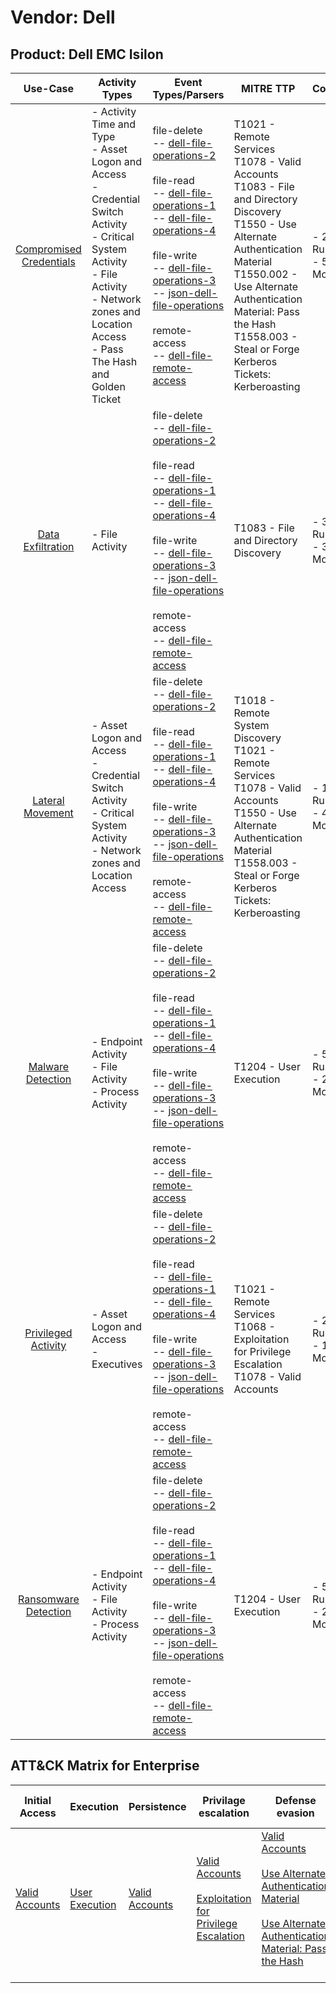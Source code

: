 Vendor: Dell
============
Product: Dell EMC Isilon
------------------------
|                                 Use-Case                                  | Activity Types                                                                                                                                                                                                     | Event Types/Parsers                                                                                                                                                                                                                                                                                                                                                                                                                                                                                                                                                                                         | MITRE TTP                                                                                                                                                                                                                                                                        | Content                    |
|:-------------------------------------------------------------------------:| ------------------------------------------------------------------------------------------------------------------------------------------------------------------------------------------------------------------ | ----------------------------------------------------------------------------------------------------------------------------------------------------------------------------------------------------------------------------------------------------------------------------------------------------------------------------------------------------------------------------------------------------------------------------------------------------------------------------------------------------------------------------------------------------------------------------------------------------------- | -------------------------------------------------------------------------------------------------------------------------------------------------------------------------------------------------------------------------------------------------------------------------------- | -------------------------- |
| [Compromised Credentials](../UseCases/usecase_compromised_credentials.md) | - Activity Time  and Type<br>- Asset Logon and Access<br>- Credential Switch Activity<br>- Critical System Activity<br>- File Activity<br>- Network zones and Location Access<br>- Pass The Hash and Golden Ticket |  file-delete<br> -- [dell-file-operations-2](../Parsers/parserContent_dell-file-operations-2.md)<br><br> file-read<br> -- [dell-file-operations-1](../Parsers/parserContent_dell-file-operations-1.md)<br> -- [dell-file-operations-4](../Parsers/parserContent_dell-file-operations-4.md)<br><br> file-write<br> -- [dell-file-operations-3](../Parsers/parserContent_dell-file-operations-3.md)<br> -- [json-dell-file-operations](../Parsers/parserContent_json-dell-file-operations.md)<br><br> remote-access<br> -- [dell-file-remote-access](../Parsers/parserContent_dell-file-remote-access.md)<br> | T1021 - Remote Services<br>T1078 - Valid Accounts<br>T1083 - File and Directory Discovery<br>T1550 - Use Alternate Authentication Material<br>T1550.002 - Use Alternate Authentication Material: Pass the Hash<br>T1558.003 - Steal or Forge Kerberos Tickets: Kerberoasting<br> |  - 26 Rules<br> - 5 Models |
|       [Data Exfiltration](../UseCases/usecase_data_exfiltration.md)       | - File Activity                                                                                                                                                                                                    |  file-delete<br> -- [dell-file-operations-2](../Parsers/parserContent_dell-file-operations-2.md)<br><br> file-read<br> -- [dell-file-operations-1](../Parsers/parserContent_dell-file-operations-1.md)<br> -- [dell-file-operations-4](../Parsers/parserContent_dell-file-operations-4.md)<br><br> file-write<br> -- [dell-file-operations-3](../Parsers/parserContent_dell-file-operations-3.md)<br> -- [json-dell-file-operations](../Parsers/parserContent_json-dell-file-operations.md)<br><br> remote-access<br> -- [dell-file-remote-access](../Parsers/parserContent_dell-file-remote-access.md)<br> | T1083 - File and Directory Discovery<br>                                                                                                                                                                                                                                         |  - 3 Rules<br> - 3 Models  |
|        [Lateral Movement](../UseCases/usecase_lateral_movement.md)        | - Asset Logon and Access<br>- Credential Switch Activity<br>- Critical System Activity<br>- Network zones and Location Access                                                                                      |  file-delete<br> -- [dell-file-operations-2](../Parsers/parserContent_dell-file-operations-2.md)<br><br> file-read<br> -- [dell-file-operations-1](../Parsers/parserContent_dell-file-operations-1.md)<br> -- [dell-file-operations-4](../Parsers/parserContent_dell-file-operations-4.md)<br><br> file-write<br> -- [dell-file-operations-3](../Parsers/parserContent_dell-file-operations-3.md)<br> -- [json-dell-file-operations](../Parsers/parserContent_json-dell-file-operations.md)<br><br> remote-access<br> -- [dell-file-remote-access](../Parsers/parserContent_dell-file-remote-access.md)<br> | T1018 - Remote System Discovery<br>T1021 - Remote Services<br>T1078 - Valid Accounts<br>T1550 - Use Alternate Authentication Material<br>T1558.003 - Steal or Forge Kerberos Tickets: Kerberoasting<br>                                                                          |  - 18 Rules<br> - 4 Models |
|       [Malware Detection](../UseCases/usecase_malware_detection.md)       | - Endpoint Activity<br>- File Activity<br>- Process Activity                                                                                                                                                       |  file-delete<br> -- [dell-file-operations-2](../Parsers/parserContent_dell-file-operations-2.md)<br><br> file-read<br> -- [dell-file-operations-1](../Parsers/parserContent_dell-file-operations-1.md)<br> -- [dell-file-operations-4](../Parsers/parserContent_dell-file-operations-4.md)<br><br> file-write<br> -- [dell-file-operations-3](../Parsers/parserContent_dell-file-operations-3.md)<br> -- [json-dell-file-operations](../Parsers/parserContent_json-dell-file-operations.md)<br><br> remote-access<br> -- [dell-file-remote-access](../Parsers/parserContent_dell-file-remote-access.md)<br> | T1204 - User Execution<br>                                                                                                                                                                                                                                                       |  - 5 Rules<br> - 2 Models  |
|     [Privileged Activity](../UseCases/usecase_privileged_activity.md)     | - Asset Logon and Access<br>- Executives                                                                                                                                                                           |  file-delete<br> -- [dell-file-operations-2](../Parsers/parserContent_dell-file-operations-2.md)<br><br> file-read<br> -- [dell-file-operations-1](../Parsers/parserContent_dell-file-operations-1.md)<br> -- [dell-file-operations-4](../Parsers/parserContent_dell-file-operations-4.md)<br><br> file-write<br> -- [dell-file-operations-3](../Parsers/parserContent_dell-file-operations-3.md)<br> -- [json-dell-file-operations](../Parsers/parserContent_json-dell-file-operations.md)<br><br> remote-access<br> -- [dell-file-remote-access](../Parsers/parserContent_dell-file-remote-access.md)<br> | T1021 - Remote Services<br>T1068 - Exploitation for Privilege Escalation<br>T1078 - Valid Accounts<br>                                                                                                                                                                           |  - 2 Rules<br> - 1 Models  |
|    [Ransomware Detection](../UseCases/usecase_ransomware_detection.md)    | - Endpoint Activity<br>- File Activity<br>- Process Activity                                                                                                                                                       |  file-delete<br> -- [dell-file-operations-2](../Parsers/parserContent_dell-file-operations-2.md)<br><br> file-read<br> -- [dell-file-operations-1](../Parsers/parserContent_dell-file-operations-1.md)<br> -- [dell-file-operations-4](../Parsers/parserContent_dell-file-operations-4.md)<br><br> file-write<br> -- [dell-file-operations-3](../Parsers/parserContent_dell-file-operations-3.md)<br> -- [json-dell-file-operations](../Parsers/parserContent_json-dell-file-operations.md)<br><br> remote-access<br> -- [dell-file-remote-access](../Parsers/parserContent_dell-file-remote-access.md)<br> | T1204 - User Execution<br>                                                                                                                                                                                                                                                       |  - 5 Rules<br> - 2 Models  |

ATT&CK Matrix for Enterprise
----------------------------
| Initial Access                                                      | Execution                                                           | Persistence                                                         | Privilage escalation                                                                                                                                          | Defense evasion                                                                                                                                                                                                                                                            | Credential Access                                                                                                                                                                           | Discovery                                                                                                                                                     | Lateral Movement                                                                                                                                               | Collection | Command and Control | Exfiltration | Impact |
| ------------------------------------------------------------------- | ------------------------------------------------------------------- | ------------------------------------------------------------------- | ------------------------------------------------------------------------------------------------------------------------------------------------------------- | -------------------------------------------------------------------------------------------------------------------------------------------------------------------------------------------------------------------------------------------------------------------------- | ------------------------------------------------------------------------------------------------------------------------------------------------------------------------------------------- | ------------------------------------------------------------------------------------------------------------------------------------------------------------- | -------------------------------------------------------------------------------------------------------------------------------------------------------------- | ---------- | ------------------- | ------------ | ------ |
| [Valid Accounts](https://attack.mitre.org/techniques/T1078)<br><br> | [User Execution](https://attack.mitre.org/techniques/T1204)<br><br> | [Valid Accounts](https://attack.mitre.org/techniques/T1078)<br><br> | [Valid Accounts](https://attack.mitre.org/techniques/T1078)<br><br>[Exploitation for Privilege Escalation](https://attack.mitre.org/techniques/T1068)<br><br> | [Valid Accounts](https://attack.mitre.org/techniques/T1078)<br><br>[Use Alternate Authentication Material](https://attack.mitre.org/techniques/T1550)<br><br>[Use Alternate Authentication Material: Pass the Hash](https://attack.mitre.org/techniques/T1550/002)<br><br> | [Steal or Forge Kerberos Tickets](https://attack.mitre.org/techniques/T1558)<br><br>[Steal or Forge Kerberos Tickets: Kerberoasting](https://attack.mitre.org/techniques/T1558/003)<br><br> | [File and Directory Discovery](https://attack.mitre.org/techniques/T1083)<br><br>[Remote System Discovery](https://attack.mitre.org/techniques/T1018)<br><br> | [Remote Services](https://attack.mitre.org/techniques/T1021)<br><br>[Use Alternate Authentication Material](https://attack.mitre.org/techniques/T1550)<br><br> |            |                     |              |        |